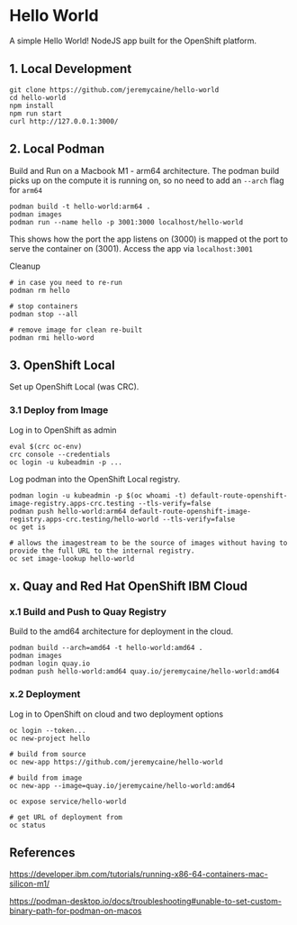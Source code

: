 # Hello World
A simple Hello World! NodeJS app built for the OpenShift platform.

## 1. Local Development
```
git clone https://github.com/jeremycaine/hello-world
cd hello-world
npm install
npm run start
curl http://127.0.0.1:3000/
```

## 2. Local Podman
Build and Run on a Macbook M1 - arm64 architecture. The podman build picks up on the compute it is running on, so no need to add an `--arch` flag for `arm64`
```
podman build -t hello-world:arm64 .
podman images
podman run --name hello -p 3001:3000 localhost/hello-world
```
This shows how the port the app listens on (3000) is mapped ot the port to serve the container on (3001). Access the app via `localhost:3001`

Cleanup
```
# in case you need to re-run
podman rm hello

# stop containers
podman stop --all

# remove image for clean re-built
podman rmi hello-word
```

## 3. OpenShift Local 
Set up OpenShift Local (was CRC).

### 3.1 Deploy from Image
Log in to OpenShift as admin
```
eval $(crc oc-env)
crc console --credentials
oc login -u kubeadmin -p ...
```

Log podman into the OpenShift Local registry.
```
podman login -u kubeadmin -p $(oc whoami -t) default-route-openshift-image-registry.apps-crc.testing --tls-verify=false
podman push hello-world:arm64 default-route-openshift-image-registry.apps-crc.testing/hello-world --tls-verify=false
oc get is

# allows the imagestream to be the source of images without having to provide the full URL to the internal registry.
oc set image-lookup hello-world
```

## x. Quay and Red Hat OpenShift IBM Cloud

### x.1 Build and Push to Quay Registry
Build to the amd64 architecture for deployment in the cloud.
```
podman build --arch=amd64 -t hello-world:amd64 .
podman images
podman login quay.io
podman push hello-world:amd64 quay.io/jeremycaine/hello-world:amd64
```

### x.2 Deployment
Log in to OpenShift on cloud and two deployment options
```
oc login --token...
oc new-project hello

# build from source
oc new-app https://github.com/jeremycaine/hello-world

# build from image
oc new-app --image=quay.io/jeremycaine/hello-world:amd64

oc expose service/hello-world

# get URL of deployment from
oc status
```

## References

https://developer.ibm.com/tutorials/running-x86-64-containers-mac-silicon-m1/ 

https://podman-desktop.io/docs/troubleshooting#unable-to-set-custom-binary-path-for-podman-on-macos 

